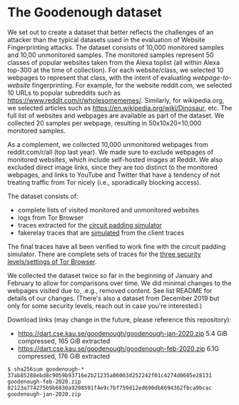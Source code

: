 # The Goodenough dataset
We set out to create a dataset that better reflects the challenges of an
attacker than the typical datasets used in the evaluation of Website
Fingerprinting attacks. The dataset consists of 10,000 monitored samples and
10,00 unmonitored samples. The monitored samples represent 50 classes of popular
websites taken from the Alexa toplist (all within Alexa top-300 at the time of
collection). For each website/class, we selected 10 webpages to represent that
class, with the intent of evaluating _webpage-to-website_ fingerprinting. For
example, for the website reddit.com, we selected 10 URLs to popular subreddits
such as https://www.reddit.com/r/wholesomememes/. Similarly, for wikipedia.org,
we selected articles such as https://en.wikipedia.org/wiki/Dinosaur, etc. The
full list of websites and webpages are available as part of the dataset. We
collected 20 samples per webpage, resulting in 50x10x20=10,000 monitored
samples.

As a complement, we collected 10,000 unmonitored webpages from reddit.com/r/all
(top last year). We made sure to exclude webpages of monitored websites, which
include self-hosted images at Reddit. We also excluded direct image links, since
they are too distinct to the monitored webpages, and links to YouTube and
Twitter that have a tendency of not treating traffic from Tor nicely (i.e.,
sporadically blocking access).

The dataset consists of:
- complete lists of visited monitored and unmonitored websites
- logs from Tor Browser
- traces extracted for the [circuit padding simulator](https://github.com/pylls/circpad-sim)
- fakerelay traces that are [simulated](https://github.com/pylls/circpad-sim/blob/master/simrelaytrace.py) from the client traces

The final traces have all been verified to work fine with the circuit padding
simulator. There are complete sets of traces for the [three security
levels/settings of Tor
Browser](https://tb-manual.torproject.org/security-settings/).

We collected the dataset twice so far in the beginning of January and February
to allow for comparisons over time. We did minimal changes to the webpages
visited due to, .e.g., removed content. See list README for details of our
changes. (There's also a dataset from December 2019 but only for some security
levels, reach out in case you're interested.)

Download links (may change in the future, please reference this repository):
- https://dart.cse.kau.se/goodenough/goodenough-jan-2020.zip 5.4 GiB compressed, 165 GiB extracted
- https://dart.cse.kau.se/goodenough/goodenough-feb-2020.zip 6.1G compressed, 176 GiB extracted

```
$ sha256sum goodenough-*
37ab85288ebd8c9059b93716e2b21235a06063d252242f01c4274d0605e28131  goodenough-feb-2020.zip
82123a774275b9b6830a9208591f4e9c7bf759d12ed690db8694362fbca9bcac  goodenough-jan-2020.zip
```
